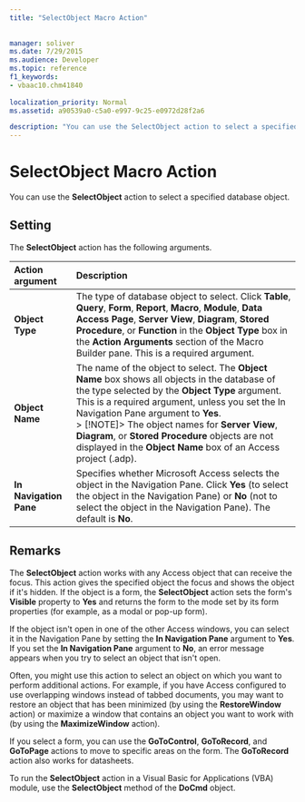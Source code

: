 ```yaml
---
title: "SelectObject Macro Action"
 
 
manager: soliver
ms.date: 7/29/2015
ms.audience: Developer
ms.topic: reference
f1_keywords:
- vbaac10.chm41840
  
localization_priority: Normal
ms.assetid: a90539a0-c5a0-e997-9c25-e0972d28f2a6

description: "You can use the SelectObject action to select a specified database object."
---
```


# SelectObject Macro Action

You can use the **SelectObject** action to select a specified database object. 
  
## Setting

The **SelectObject** action has the following arguments. 
  
|**Action argument**|**Description**|
|:-----|:-----|
|**Object Type** <br/> |The type of database object to select. Click **Table**, **Query**, **Form**, **Report**, **Macro**, **Module**, **Data Access Page**, **Server View**, **Diagram**, **Stored Procedure**, or **Function** in the **Object Type** box in the **Action Arguments** section of the Macro Builder pane. This is a required argument.  <br/> |
|**Object Name** <br/> | The name of the object to select. The **Object Name** box shows all objects in the database of the type selected by the **Object Type** argument. This is a required argument, unless you set the In Navigation Pane argument to **Yes**.  <br/> > [!NOTE]> The object names for **Server View**, **Diagram**, or **Stored Procedure** objects are not displayed in the **Object Name** box of an Access project (.adp).           |
|**In Navigation Pane** <br/> |Specifies whether Microsoft Access selects the object in the Navigation Pane. Click **Yes** (to select the object in the Navigation Pane) or **No** (not to select the object in the Navigation Pane). The default is **No**.  <br/> |
   
## Remarks

The **SelectObject** action works with any Access object that can receive the focus. This action gives the specified object the focus and shows the object if it's hidden. If the object is a form, the **SelectObject** action sets the form's **Visible** property to **Yes** and returns the form to the mode set by its form properties (for example, as a modal or pop-up form). 
  
 If the object isn't open in one of the other Access windows, you can select it in the Navigation Pane by setting the **In Navigation Pane** argument to **Yes**. If you set the **In Navigation Pane** argument to **No**, an error message appears when you try to select an object that isn't open. 
  
Often, you might use this action to select an object on which you want to perform additional actions. For example, if you have Access configured to use overlapping windows instead of tabbed documents, you may want to restore an object that has been minimized (by using the **RestoreWindow** action) or maximize a window that contains an object you want to work with (by using the **MaximizeWindow** action). 
  
If you select a form, you can use the **GoToControl**, **GoToRecord**, and **GoToPage** actions to move to specific areas on the form. The **GoToRecord** action also works for datasheets. 
  
To run the **SelectObject** action in a Visual Basic for Applications (VBA) module, use the **SelectObject** method of the **DoCmd** object. 
  

